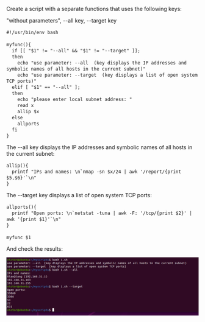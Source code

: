  Create a script with a separate functions that uses the following keys:
 
 "without parameters", --all key, --target key


```
#!/usr/bin/env bash

myfunc(){
  if [[ "$1" != "--all" && "$1" != "--target" ]];
  then
    echo "use parameter: --all  (key displays the IP addresses and symbolic names of all hosts in the current subnet)"
    echo "use parameter: --target  (key displays a list of open system TCP ports)"
  elif [ "$1" == "--all" ];
  then
    echo "please enter local subnet address: "
    read x
    allip $x
  else
    allports
  fi
}
```
The --all key displays the IP addresses and symbolic names of all hosts in the current subnet:
```
allip(){
  printf "IPs and names: \n`nmap -sn $x/24 | awk '/report/{print $5,$6}'`\n"
}
```
The --target key displays a list of open system TCP ports:
```
allports(){
  printf "Open ports: \n`netstat -tuna | awk -F: '/tcp/{print $2}' | awk '{print $1}'`\n"
}

myfunc $1
```

And check the results:


![functions](./images/16.png "functions")
